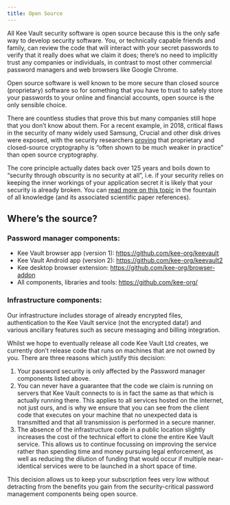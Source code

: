 ```yaml
---
title: Open Source
---
```


All Kee Vault security software is open source because this is the only safe way to develop security software. You, or technically capable friends and family, can review the code that will interact with your secret passwords to verify that it really does what we claim it does; there’s no need to implicitly trust any companies or individuals, in contrast to most other commercial password managers and web browsers like Google Chrome.

Open source software is well known to be more secure than closed source (proprietary) software so for something that you have to trust to safely store your passwords to your online and financial accounts, open source is the only sensible choice.

There are countless studies that prove this but many companies still hope that you don’t know about them. For a recent example, in 2018, critical flaws in the security of many widely used Samsung, Crucial and other disk drives were exposed, with the security researchers [proving](https://techcrunch.com/2018/11/05/crucial-samsung-solid-state-drives-busted-encryption/) that proprietary and closed-source cryptography is “often shown to be much weaker in practice” than open source cryptography.

The core principle actually dates back over 125 years and boils down to “security through obscurity is no security at all”, i.e. if your security relies on keeping the inner workings of your application secret it is likely that your security is already broken. You can [read more on this topic](https://en.wikipedia.org/wiki/Kerckhoffs%27_principle) in the fountain of all knowledge (and its associated scientific paper references).

## Where’s the source?

### Password manager components:

* Kee Vault browser app (version 1): https://github.com/kee-org/keevault
* Kee Vault Android app (version 2): https://github.com/kee-org/keevault2
* Kee desktop browser extension: https://github.com/kee-org/browser-addon
* All components, libraries and tools: https://github.com/kee-org/

### Infrastructure components:

Our infrastructure includes storage of already encrypted files, authentication to the Kee Vault service (not the encrypted data!) and various ancillary features such as secure messaging and billing integration.

Whilst we hope to eventually release all code Kee Vault Ltd creates, we currently don’t release code that runs on machines that are not owned by you. There are three reasons which justify this decision:

1. Your password security is only affected by the Password manager components listed above.
2. You can never have a guarantee that the code we claim is running on servers that Kee Vault connects to is in fact the same as that which is actually running there. This applies to all services hosted on the internet, not just ours, and is why we ensure that you can see from the client code that executes on your machine that no unexpected data is transmitted and that all transmission is performed in a secure manner.
3. The absence of the infrastructure code in a public location slightly increases the cost of the technical effort to clone the entire Kee Vault service. This allows us to continue focussing on improving the service rather than spending time and money pursuing legal enforcement, as well as reducing the dilution of funding that would occur if multiple near-identical services were to be launched in a short space of time.

This decision allows us to keep your subscription fees very low without detracting from the benefits you gain from the security-critical password management components being open source.
